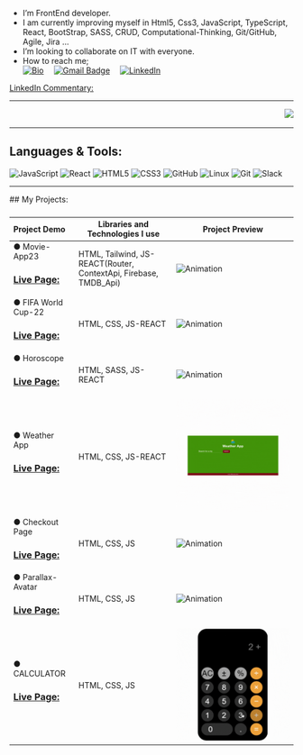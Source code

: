 - I’m FrontEnd developer.
- I am currently improving myself in Html5, Css3, JavaScript, TypeScript, React, BootStrap, SASS, CRUD, Computational-Thinking, Git/GitHub, Agile, Jira ...
- I’m looking to collaborate on IT with everyone.
- How to reach me; <br> 
[![Bio](https://img.shields.io/badge/BIO-000000%7D?style=for-the-badge&logo=bio&logoColor=white)](https://mdemirci571.github.io/portfolio/)&emsp; [![Gmail Badge](https://img.shields.io/badge/Gmail-D14836?style=for-the-badge&logo=gmail&logoColor=white)](mailto:mhdemirci571@gmail.com)&emsp; [![LinkedIn](https://img.shields.io/badge/LinkedIn-0077B5?style=for-the-badge&logo=linkedin&logoColor=white)](https://www.linkedin.com/in/muhammed-demirci)&emsp;

[LinkedIn Commentary:](https://www.linkedin.com/posts/clarusway_codingbootcamp-careerdevelopment-professionaladvancement-activity-7026565031219671041-X25V?utm_source=share&utm_medium=member_desktop)
<hr>

<p align="right"><img src="https://user-images.githubusercontent.com/118989410/205894833-0aa28f7d-474e-4eca-82e1-397132d94e89.jpg" width="50% heigth="40%"></p>
<hr>

## Languages & Tools:

![JavaScript](https://img.shields.io/badge/JavaScript-323330?style=for-the-badge&logo=javascript&logoColor=F7DF1E)
![React](https://img.shields.io/badge/React-20232A?style=for-the-badge&logo=react&logoColor=61DAFB)
![HTML5](https://img.shields.io/badge/HTML5-E34F26?style=for-the-badge&logo=html5&logoColor=white)
![CSS3](https://img.shields.io/badge/CSS3-1572B6?style=for-the-badge&logo=css3&logoColor=white)
![GitHub](https://img.shields.io/badge/GitHub%20Pages-222222?style=for-the-badge&logo=GitHub%20Pages&logoColor=white)
![Linux](https://img.shields.io/badge/Linux-FCC624?style=for-the-badge&logo=linux&logoColor=black)
![Git](https://img.shields.io/badge/git-%23F05033.svg?style=for-the-badge&logo=git&logoColor=white)
![Slack](https://img.shields.io/badge/Slack-4A154B?style=for-the-badge&logo=slack&logoColor=white)
<hr>
## My Projects:
  
###


Project Demo         |Libraries and Technologies I use       |Project Preview   
:-------------------------|-------------------------|-------------------------
●	Movie-App23<h3>[Live Page:](https://movie-app23.netlify.app/)</h3> | HTML, Tailwind, JS-REACT(Router, ContextApi, Firebase, TMDB_Api) |  ![Animation](https://github.com/mdemirci571/movie-app23/blob/main/movie-app.gif)
●	FIFA World Cup-22<h3>[Live Page:](https://fifaworldcup-22.netlify.app/)</h3> | HTML, CSS, JS-REACT |  ![Animation](https://github.com/mdemirci571/Fifa_World_Cup-22/blob/main/src/assets/animation.gif)
●	Horoscope<h3>[Live Page:](https://horoscope-react.netlify.app/)</h3> | HTML, SASS, JS-REACT |  ![Animation](https://github.com/mdemirci571/Horoscope/blob/main/src/helpers/animation.gif)
●	Weather App<h3>[Live Page:]( https://mdemirci571.github.io/weather_App/)</h3> | HTML, CSS, JS-REACT |  ![Animation](https://github.com/mdemirci571/weather_App/blob/main/img/animation.gif)
●	Checkout Page<h3>[Live Page:](https://mdemirci571.github.io/checkout_page/)</h3> | HTML, CSS, JS |  ![Animation](https://github.com/mdemirci571/checkout_page/blob/main/img/animation.gif)
●	Parallax-Avatar <h3>[Live Page:]( https://mdemirci571.github.io/parallax_avatar/)</h3> | HTML, CSS, JS |  ![Animation](https://github.com/mdemirci571/parallax_avatar/blob/main/img/animation.gif)
●	CALCULATOR<h3>[Live Page:](https://mdemirci571.github.io/calculator/)</h3> | HTML, CSS, JS |  ![Animation](https://github.com/mdemirci571/calculator/blob/main/animation.gif)

